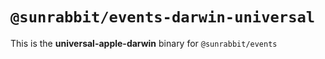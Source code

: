 # `@sunrabbit/events-darwin-universal`

This is the **universal-apple-darwin** binary for `@sunrabbit/events`
